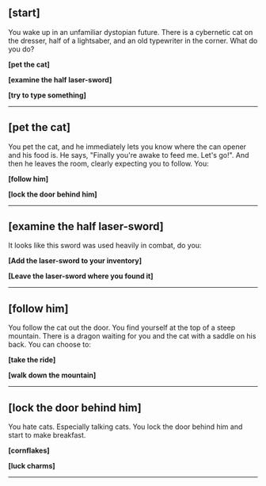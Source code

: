 ## [start]
You wake up in an unfamiliar dystopian future. There is a cybernetic cat on the dresser, half of a lightsaber, and an old typewriter in the corner. What do you do?

**[pet the cat]**

**[examine the half laser-sword]**

**[try to type something]**

---

## [pet the cat]
You pet the cat, and he immediately lets you know where the can opener and his food is. He says, "Finally you're awake to feed me. Let's go!". And then he leaves the room, clearly expecting you to follow. You:

**[follow him]**

**[lock the door behind him]**

---

## [examine the half laser-sword]
It looks like this sword was used heavily in combat, do you:

**[Add the laser-sword to your inventory]**

**[Leave the laser-sword where you found it]**

---

## [follow him]

You follow the cat out the door. You find yourself at the top of a steep mountain. There is a dragon waiting for you and the cat with a saddle on his back. You can choose to:

**[take the ride]**

**[walk down the mountain]**

---

## [lock the door behind him]
You hate cats. Especially talking cats. You lock the door behind him and start to make breakfast.

**[cornflakes]**

**[luck charms]**

---
